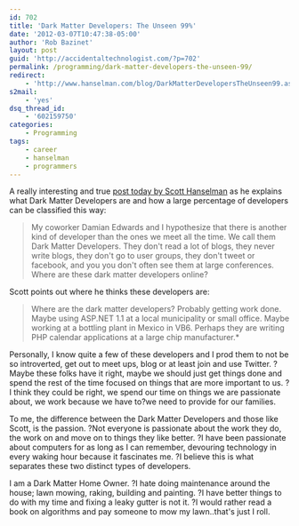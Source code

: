 ```yaml
---
id: 702
title: 'Dark Matter Developers: The Unseen 99%'
date: '2012-03-07T10:47:38-05:00'
author: 'Rob Bazinet'
layout: post
guid: 'http://accidentaltechnologist.com/?p=702'
permalink: /programming/dark-matter-developers-the-unseen-99/
redirect:
    - 'http://www.hanselman.com/blog/DarkMatterDevelopersTheUnseen99.aspx'
s2mail:
    - 'yes'
dsq_thread_id:
    - '602159750'
categories:
    - Programming
tags:
    - career
    - hanselman
    - programmers
---
```


A really interesting and true [post today by Scott Hanselman](http://www.hanselman.com/blog/DarkMatterDevelopersTheUnseen99.aspx) as he explains what Dark Matter Developers are and how a large percentage of developers can be classified this way:

> My coworker Damian Edwards and I hypothesize that there is another kind of developer than the ones we meet all the time. We call them Dark Matter Developers. They don't read a lot of blogs, they never write blogs, they don't go to user groups, they don't tweet or facebook, and you you don't often see them at large conferences. Where are these dark matter developers online?

Scott points out where he thinks these developers are:

> Where are the dark matter developers? Probably getting work done. Maybe using ASP.NET 1.1 at a local municipality or small office. Maybe working at a bottling plant in Mexico in VB6. Perhaps they are writing PHP calendar applications at a large chip manufacturer.\*

Personally, I know quite a few of these developers and I prod them to not be so introverted, get out to meet ups, blog or at least join and use Twitter. ?Maybe these folks have it right, maybe we should just get things done and spend the rest of the time focused on things that are more important to us. ?I think they could be right, we spend our time on things we are passionate about, we work because we have to?we need to provide for our families.

To me, the difference between the Dark Matter Developers and those like Scott, is the passion. ?Not everyone is passionate about the work they do, the work on and move on to things they like better. ?I have been passionate about computers for as long as I can remember, devouring technology in every waking hour because it fascinates me. ?I believe this is what separates these two distinct types of developers.

I am a Dark Matter Home Owner. ?I hate doing maintenance around the house; lawn mowing, raking, building and painting. ?I have better things to do with my time and fixing a leaky gutter is not it. ?I would rather read a book on algorithms and pay someone to mow my lawn..that's just I roll.